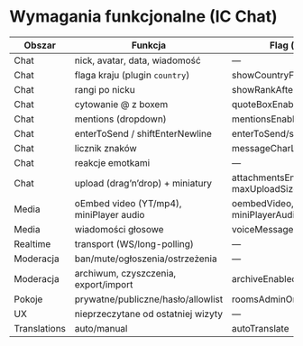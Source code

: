 # Wymagania funkcjonalne (IC Chat)

| Obszar | Funkcja | Flag (config) | Status | Notatki |
|---|---|---|---|---|
| Chat | nick, avatar, data, wiadomość | — | TODO |  |
| Chat | flaga kraju (plugin `country`) | showCountryFlag | TODO | on/off |
| Chat | rangi po nicku | showRankAfterNick | TODO | on/off |
| Chat | cytowanie @ z boxem | quoteBoxEnabled | TODO |  |
| Chat | mentions (dropdown) | mentionsEnabled | TODO |  |
| Chat | enterToSend / shiftEnterNewline | enterToSend/shiftEnterNewline | TODO |  |
| Chat | licznik znaków | messageCharLimit | TODO |  |
| Chat | reakcje emotkami | — | TODO |  |
| Chat | upload (drag’n’drop) + miniatury | attachmentsEnabled, maxUploadSizeMB | TODO |  |
| Media | oEmbed video (YT/mp4), miniPlayer audio | oembedVideo, miniPlayerAudio | TODO |  |
| Media | wiadomości głosowe | voiceMessages | LATER |  |
| Realtime | transport (WS/long-polling) | — | TODO |  |
| Moderacja | ban/mute/ogłoszenia/ostrzeżenia | — | TODO |  |
| Moderacja | archiwum, czyszczenia, export/import | archiveEnabled | TODO |  |
| Pokoje | prywatne/publiczne/hasło/allowlist | roomsAdminOnly | TODO |  |
| UX | nieprzeczytane od ostatniej wizyty | — | TODO |  |
| Translations | auto/manual | autoTranslate | LATER |  |
